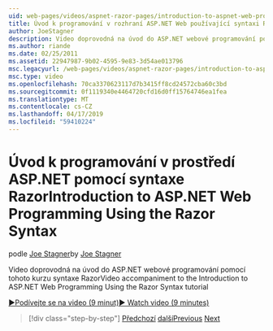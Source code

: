 ```yaml
---
uid: web-pages/videos/aspnet-razor-pages/introduction-to-aspnet-web-programming-using-the-razor-syntax
title: Úvod k programování v rozhraní ASP.NET Web používající syntaxi Razor | Dokumentace Microsoftu
author: JoeStagner
description: Video doprovodná na úvod do ASP.NET webové programování pomocí tohoto kurzu syntaxe Razor
ms.author: riande
ms.date: 02/25/2011
ms.assetid: 22947987-9b02-4595-9e83-3d54ae013796
msc.legacyurl: /web-pages/videos/aspnet-razor-pages/introduction-to-aspnet-web-programming-using-the-razor-syntax
msc.type: video
ms.openlocfilehash: 70ca3370623117d7b3415ff8cd24572cba60c3bd
ms.sourcegitcommit: 0f1119340e4464720cfd16d0ff15764746ea1fea
ms.translationtype: MT
ms.contentlocale: cs-CZ
ms.lasthandoff: 04/17/2019
ms.locfileid: "59410224"
---
```

# <a name="introduction-to-aspnet-web-programming-using-the-razor-syntax"></a><span data-ttu-id="5baab-103">Úvod k programování v prostředí ASP.NET pomocí syntaxe Razor</span><span class="sxs-lookup"><span data-stu-id="5baab-103">Introduction to ASP.NET Web Programming Using the Razor Syntax</span></span>

<span data-ttu-id="5baab-104">podle [Joe Stagner](https://github.com/JoeStagner)</span><span class="sxs-lookup"><span data-stu-id="5baab-104">by [Joe Stagner](https://github.com/JoeStagner)</span></span>

<span data-ttu-id="5baab-105">Video doprovodná na úvod do ASP.NET webové programování pomocí tohoto kurzu syntaxe Razor</span><span class="sxs-lookup"><span data-stu-id="5baab-105">Video accompaniment to the Introduction to ASP.NET Web Programming Using the Razor Syntax tutorial</span></span>

[<span data-ttu-id="5baab-106">&#9654;Podívejte se na video (9 minut)</span><span class="sxs-lookup"><span data-stu-id="5baab-106">&#9654; Watch video (9 minutes)</span></span>](https://channel9.msdn.com/Blogs/ASP-NET-Site-Videos/introduction-to-aspnet-web-programming-using-the-razor-syntax)

> [!div class="step-by-step"]
> <span data-ttu-id="5baab-107">[Předchozí](getting-started-with-webmatrix-and-aspnet-web-pages.md)
> [další](creating-a-consistent-look-part-1.md)</span><span class="sxs-lookup"><span data-stu-id="5baab-107">[Previous](getting-started-with-webmatrix-and-aspnet-web-pages.md)
[Next](creating-a-consistent-look-part-1.md)</span></span>
